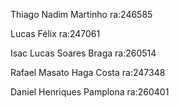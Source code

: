 Thiago Nadim Martinho ra:246585

Lucas Félix ra:247061

Isac Lucas Soares Braga ra:260514

Rafael Masato Haga Costa ra:247348

Daniel Henriques Pamplona ra:260401


